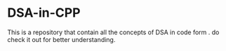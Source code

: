 # DSA-in-CPP
This is a repository that contain all the concepts of DSA in code form . do check it out for better understanding.
